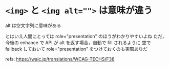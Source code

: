 # `<img>` と `<img alt="">` は意味が違う

alt は空文字列に意味がある

とはいえ人間にとっては role="presentation" のほうがわかりやすいよね
ただ，今後の enhance で API が alt を返す場合，自動で fill されるように 空で fallback しておいて role="presentation" をつけておくのも実際ありだ

refs: https://waic.jp/translations/WCAG-TECHS/F38